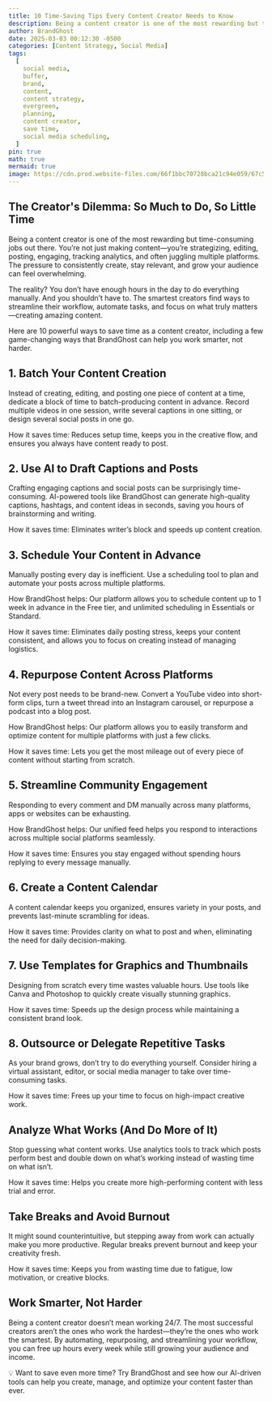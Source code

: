 ```yaml
---
title: 10 Time-Saving Tips Every Content Creator Needs to Know
description: Being a content creator is one of the most rewarding but time-consuming jobs out there. You’re not just making content—you’re strategizing, editing, posting, engaging, tracking analytics, and often juggling multiple platforms. The pressure to consistently create, stay relevant, and grow your audience can feel overwhelming. Here are 10 powerful ways to save time as a content creator, including a few game-changing ways that BrandGhost can help you work smarter, not harder.
author: BrandGhost
date: 2025-03-03 00:12:30 -0500
categories: [Content Strategy, Social Media]
tags:
  [
    social media,
    buffer,
    brand,
    content,
    content strategy,
    evergreen,
    planning,
    content creator,
    save time,
    social media scheduling,
  ]
pin: true
math: true
mermaid: true
image: https://cdn.prod.website-files.com/66f1bbc70728bca21c94e059/67c5e0104844f5f538260f5b_Copy%20of%20www.reallygreatsite.com%20(2048%20x%201152%20px).png
---
```


## The Creator's Dilemma: So Much to Do, So Little Time

Being a content creator is one of the most rewarding but time-consuming jobs out there. You’re not just making content—you’re strategizing, editing, posting, engaging, tracking analytics, and often juggling multiple platforms. The pressure to consistently create, stay relevant, and grow your audience can feel overwhelming.

The reality? You don’t have enough hours in the day to do everything manually. And you shouldn’t have to. The smartest creators find ways to streamline their workflow, automate tasks, and focus on what truly matters—creating amazing content.

Here are 10 powerful ways to save time as a content creator, including a few game-changing ways that BrandGhost can help you work smarter, not harder.

## 1. Batch Your Content Creation

Instead of creating, editing, and posting one piece of content at a time, dedicate a block of time to batch-producing content in advance. Record multiple videos in one session, write several captions in one sitting, or design several social posts in one go.

How it saves time: Reduces setup time, keeps you in the creative flow, and ensures you always have content ready to post.

## 2. Use AI to Draft Captions and Posts

Crafting engaging captions and social posts can be surprisingly time-consuming. AI-powered tools like BrandGhost can generate high-quality captions, hashtags, and content ideas in seconds, saving you hours of brainstorming and writing.

How it saves time: Eliminates writer’s block and speeds up content creation.

## 3. Schedule Your Content in Advance

Manually posting every day is inefficient. Use a scheduling tool to plan and automate your posts across multiple platforms.

How BrandGhost helps: Our platform allows you to schedule content up to 1 week in advance in the Free tier, and unlimited scheduling in Essentials or Standard.

How it saves time: Eliminates daily posting stress, keeps your content consistent, and allows you to focus on creating instead of managing logistics.

## 4. Repurpose Content Across Platforms

Not every post needs to be brand-new. Convert a YouTube video into short-form clips, turn a tweet thread into an Instagram carousel, or repurpose a podcast into a blog post.

How BrandGhost helps: Our platform allows you to easily transform and optimize content for multiple platforms with just a few clicks.

How it saves time: Lets you get the most mileage out of every piece of content without starting from scratch.

## 5. Streamline Community Engagement

Responding to every comment and DM manually across many platforms, apps or websites can be exhausting.

How BrandGhost helps: Our unified feed helps you respond to interactions across multiple social platforms seamlessly.

How it saves time: Ensures you stay engaged without spending hours replying to every message manually.

## 6. Create a Content Calendar

A content calendar keeps you organized, ensures variety in your posts, and prevents last-minute scrambling for ideas.

How it saves time: Provides clarity on what to post and when, eliminating the need for daily decision-making.

## 7. Use Templates for Graphics and Thumbnails

Designing from scratch every time wastes valuable hours. Use tools like Canva and Photoshop to quickly create visually stunning graphics.

How it saves time: Speeds up the design process while maintaining a consistent brand look.

## 8. Outsource or Delegate Repetitive Tasks

As your brand grows, don’t try to do everything yourself. Consider hiring a virtual assistant, editor, or social media manager to take over time-consuming tasks.

How it saves time: Frees up your time to focus on high-impact creative work.

## Analyze What Works (And Do More of It)

Stop guessing what content works. Use analytics tools to track which posts perform best and double down on what’s working instead of wasting time on what isn’t.

How it saves time: Helps you create more high-performing content with less trial and error.

## Take Breaks and Avoid Burnout

It might sound counterintuitive, but stepping away from work can actually make you more productive. Regular breaks prevent burnout and keep your creativity fresh.

How it saves time: Keeps you from wasting time due to fatigue, low motivation, or creative blocks.

## Work Smarter, Not Harder

Being a content creator doesn’t mean working 24/7. The most successful creators aren’t the ones who work the hardest—they’re the ones who work the smartest. By automating, repurposing, and streamlining your workflow, you can free up hours every week while still growing your audience and income.

💡 Want to save even more time? Try BrandGhost and see how our AI-driven tools can help you create, manage, and optimize your content faster than ever.

